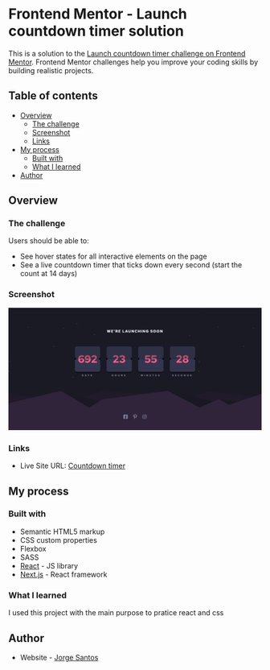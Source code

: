 # Frontend Mentor - Launch countdown timer solution

This is a solution to the [Launch countdown timer challenge on Frontend Mentor](https://www.frontendmentor.io/challenges/launch-countdown-timer-N0XkGfyz-). Frontend Mentor challenges help you improve your coding skills by building realistic projects.

## Table of contents

- [Overview](#overview)
  - [The challenge](#the-challenge)
  - [Screenshot](#screenshot)
  - [Links](#links)
- [My process](#my-process)
  - [Built with](#built-with)
  - [What I learned](#what-i-learned)
- [Author](#author)

## Overview

### The challenge

Users should be able to:

- See hover states for all interactive elements on the page
- See a live countdown timer that ticks down every second (start the count at 14 days)

### Screenshot

![](./images/Screenshot.png)

### Links

- Live Site URL: [Countdown timer](https://countdown-timer-liard.vercel.app/)

## My process

### Built with

- Semantic HTML5 markup
- CSS custom properties
- Flexbox
- SASS
- [React](https://reactjs.org/) - JS library
- [Next.js](https://nextjs.org/) - React framework

### What I learned

I used this project with the main purpose to pratice react and css

## Author

- Website - [Jorge Santos](https://www.jorgesantos.dev)
